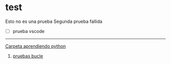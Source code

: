 # test
Esto no es una prueba
Segunda prueba fallida 

* [ ] prueba vscode

---

[Carpeta aprendiendo python](a_python)

1. [pruebas bucle](a_python\01-pruebas_bucle.ipynb)
